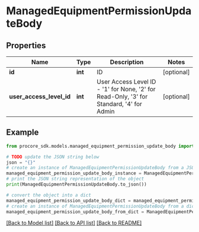 # ManagedEquipmentPermissionUpdateBody


## Properties

Name | Type | Description | Notes
------------ | ------------- | ------------- | -------------
**id** | **int** | ID | [optional] 
**user_access_level_id** | **int** | User Access Level ID - &#39;1&#39; for None, &#39;2&#39; for Read-Only, &#39;3&#39; for Standard, &#39;4&#39; for Admin | [optional] 

## Example

```python
from procore_sdk.models.managed_equipment_permission_update_body import ManagedEquipmentPermissionUpdateBody

# TODO update the JSON string below
json = "{}"
# create an instance of ManagedEquipmentPermissionUpdateBody from a JSON string
managed_equipment_permission_update_body_instance = ManagedEquipmentPermissionUpdateBody.from_json(json)
# print the JSON string representation of the object
print(ManagedEquipmentPermissionUpdateBody.to_json())

# convert the object into a dict
managed_equipment_permission_update_body_dict = managed_equipment_permission_update_body_instance.to_dict()
# create an instance of ManagedEquipmentPermissionUpdateBody from a dict
managed_equipment_permission_update_body_from_dict = ManagedEquipmentPermissionUpdateBody.from_dict(managed_equipment_permission_update_body_dict)
```
[[Back to Model list]](../README.md#documentation-for-models) [[Back to API list]](../README.md#documentation-for-api-endpoints) [[Back to README]](../README.md)


